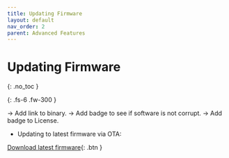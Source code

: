 ```yaml
---
title: Updating Firmware
layout: default
nav_order: 2
parent: Advanced Features
---
```


# Updating Firmware

{: .no_toc }

{: .fs-6 .fw-300 }

-> Add link to binary.
-> Add badge to see if software is not corrupt.
-> Add badge to License.
* Updating to latest firmware via OTA:

[Download latest firmware](https://skyextechnologies.github.io/word-clock-one/word-clock-one-esp8266/word-clock-one-esp8266.bin){: .btn }


<p class="button-row" align="left">
  <esp-web-install-button manifest="./word-clock-one-manifest.json"></esp-web-install-button>
</p>

<script
  type="module"
  src="https://unpkg.com/esp-web-tools@9.0.3/dist/web/install-button.js?module"
></script>